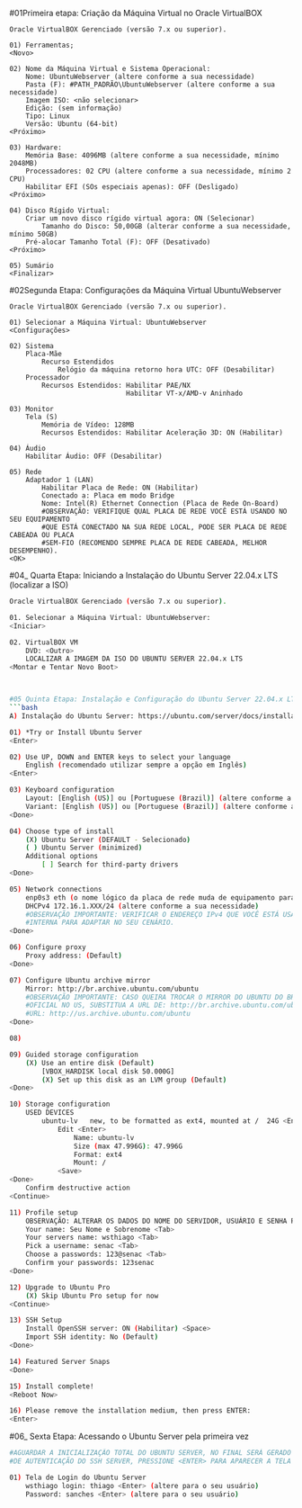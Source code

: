 
#01Primeira etapa: Criação da Máquina Virtual no Oracle VirtualBOX

```
Oracle VirtualBOX Gerenciado (versão 7.x ou superior).

01) Ferramentas;	
<Novo>

02) Nome da Máquina Virtual e Sistema Operacional:
	Nome: UbuntuWebserver (altere conforme a sua necessidade)
	Pasta (F): #PATH_PADRÃO\UbuntuWebserver (altere conforme a sua necessidade)
	Imagem ISO: <não selecionar>
	Edição: (sem informação)
	Tipo: Linux
	Versão: Ubuntu (64-bit)
<Próximo>

03) Hardware:
	Memória Base: 4096MB (altere conforme a sua necessidade, mínimo 2048MB)
	Processadores: 02 CPU (altere conforme a sua necessidade, mínimo 2 CPU)
	Habilitar EFI (SOs especiais apenas): OFF (Desligado)
<Próximo>

04) Disco Rígido Virtual:
	Criar um novo disco rígido virtual agora: ON (Selecionar)
		Tamanho do Disco: 50,00GB (alterar conforme a sua necessidade, mínimo 50GB)
	Pré-alocar Tamanho Total (F): OFF (Desativado) 
<Próximo>

05) Sumário
<Finalizar>

```

#02Segunda Etapa: Configurações da Máquina Virtual UbuntuWebserver

```
Oracle VirtualBOX Gerenciado (versão 7.x ou superior).

01) Selecionar a Máquina Virtual: UbuntuWebserver
<Configurações>

02) Sistema
	Placa-Mãe
		Recurso Estendidos
			Relógio da máquina retorno hora UTC: OFF (Desabilitar)
	Processador
        Recursos Estendidos: Habilitar PAE/NX
                             Habilitar VT-x/AMD-v Aninhado 

03) Monitor
	Tela (S)
		Memória de Vídeo: 128MB
		Recursos Estendidos: Habilitar Aceleração 3D: ON (Habilitar)

04) Áudio
	Habilitar Áudio: OFF (Desabilitar)

05) Rede
	Adaptador 1 (LAN)
		Habilitar Placa de Rede: ON (Habilitar)
		Conectado a: Placa em modo Bridge
		Nome: Intel(R) Ethernet Connection (Placa de Rede On-Board)
		#OBSERVAÇÃO: VERIFIQUE QUAL PLACA DE REDE VOCÊ ESTÁ USANDO NO SEU EQUIPAMENTO
		#QUE ESTÁ CONECTADO NA SUA REDE LOCAL, PODE SER PLACA DE REDE CABEADA OU PLACA
		#SEM-FIO (RECOMENDO SEMPRE PLACA DE REDE CABEADA, MELHOR DESEMPENHO).
<OK>
```


#04_ Quarta Etapa: Iniciando a Instalação do Ubuntu Server 22.04.x LTS (localizar a ISO)
```bash
Oracle VirtualBOX Gerenciado (versão 7.x ou superior).

01. Selecionar a Máquina Virtual: UbuntuWebserver: 
<Iniciar>

02. VirtualBOX VM	
	DVD: <Outro>
	LOCALIZAR A IMAGEM DA ISO DO UBUNTU SERVER 22.04.x LTS
<Montar e Tentar Novo Boot>



#05 Quinta Etapa: Instalação e Configuração do Ubuntu Server 22.04.x LTS<br>
```bash
A) Instalação do Ubuntu Server: https://ubuntu.com/server/docs/installation

01) *Try or Install Ubuntu Server
<Enter>

02) Use UP, DOWN and ENTER keys to select your language
	English (recomendado utilizar sempre a opção em Inglês)
<Enter>

03) Keyboard configuration
	Layout: [English (US)] ou [Portuguese (Brazil)] (altere conforme a sua necessidade)
	Variant: [English (US)] ou [Portuguese (Brazil)] (altere conforme a sua necessidade)
<Done>

04) Choose type of install
	(X) Ubuntu Server (DEFAULT - Selecionado)
	( ) Ubuntu Server (minimized)
	Additional options
		[ ] Search for third-party drivers
<Done>

05) Network connections
	enp0s3 eth (o nome lógico da placa de rede muda de equipamento para equipamento)
	DHCPv4 172.16.1.XXX/24 (altere conforme a sua necessidade)
	#OBSERVAÇÃO IMPORTANTE: VERIFICAR O ENDEREÇO IPv4 QUE VOCÊ ESTÁ USANDO NA SUA REDE 
	#INTERNA PARA ADAPTAR NO SEU CENÁRIO.
<Done>

06) Configure proxy
	Proxy address: (Default)
<Done>

07) Configure Ubuntu archive mirror
	Mirror: http://br.archive.ubuntu.com/ubuntu
	#OBSERVAÇÃO IMPORTANTE: CASO QUEIRA TROCAR O MIRROR DO UBUNTU DO BRASIL PARA O
	#OFICIAL NO US, SUBSTITUA A URL DE: http://br.archive.ubuntu.com/ubuntu PARA A
	#URL: http://us.archive.ubuntu.com/ubuntu
<Done>

08) 

09) Guided storage configuration
	(X) Use an entire disk (Default)
		[VBOX_HARDISK local disk 50.000G]
		(X) Set up this disk as an LVM group (Default)
<Done>

10) Storage configuration
	USED DEVICES
		ubuntu-lv	new, to be formatted as ext4, mounted at /	24G <Enter>
			Edit <Enter>
				Name: ubuntu-lv
				Size (max 47.996G): 47.996G
				Format: ext4
				Mount: /
			<Save>
<Done>
	Confirm destructive action
<Continue>

11) Profile setup
	OBSERVAÇÃO: ALTERAR OS DADOS DO NOME DO SERVIDOR, USUÁRIO E SENHA PARA O SEU CENÁRIO.
	Your name: Seu Nome e Sobrenome <Tab>
	Your servers name: wsthiago <Tab>
	Pick a username: senac <Tab>
	Choose a passwords: 123@senac <Tab>
	Confirm your passwords: 123senac
<Done>

12) Upgrade to Ubuntu Pro
	(X) Skip Ubuntu Pro setup for now
<Continue>

13) SSH Setup
	Install OpenSSH server: ON (Habilitar) <Space>
	Import SSH identity: No (Default)
<Done>

14) Featured Server Snaps
<Done>

15) Install complete!
<Reboot Now>

16) Please remove the installation medium, then press ENTER:
<Enter>
```

#06_ Sexta Etapa: Acessando o Ubuntu Server pela primeira vez<br>
```bash
#AGUARDAR A INICIALIZAÇÃO TOTAL DO UBUNTU SERVER, NO FINAL SERÁ GERADO VÁRIAS CHAVES 
#DE AUTENTICAÇÃO DO SSH SERVER, PRESSIONE <ENTER> PARA APARECER A TELA DE LOGIN.

01) Tela de Login do Ubuntu Server
	wsthiago login: thiago <Enter> (altere para o seu usuário)
	Password: sanches <Enter> (altere para o seu usuário)
```
